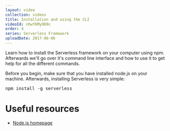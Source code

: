 ```yaml
---
layout: video
collection: videos
title: Installation and using the CLI
videoId: cKwY6My9D0c
order: 4
series: Serverless Framework
uploadDate: 2017-06-06
---
```


Learn how to install the Serverless framework on your computer using npm. Afterwards we'll go over it's command line interface and how to use it to get help for all the different commands.

Before you begin, make sure that you have installed node.js on your machine. Afterwards, installing Serverless is very simple:

<pre>npm install -g serverless</pre>

# Useful resources
* <a href="https://nodejs.org/en/" target="_blank">Node.js homepage</a>